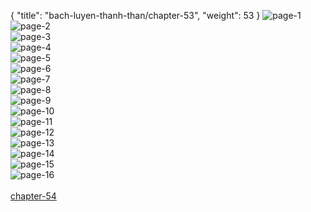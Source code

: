 { "title": "bach-luyen-thanh-than/chapter-53", "weight": 53 }
<img src="bach-luyen-thanh-than_0053_01-40d914288b4ed17ba36f18812529c125.webp" alt="page-1" origin="http://storage.fshare.vn/Test-vechai/1501570233-Bach-Luyen-Thanh-Than-Chapter-52-02.jpg"><br/>
<img src="bach-luyen-thanh-than_0053_02-780905e7b1e07a6f7445eac3d336cbe8.webp" alt="page-2" origin="http://storage.fshare.vn/Test-vechai/1501570233-Bach-Luyen-Thanh-Than-Chapter-52-03.jpg"><br/>
<img src="bach-luyen-thanh-than_0053_03-5fb4014cfe98e6b44925192a7d2ec81a.webp" alt="page-3" origin="http://storage.fshare.vn/Test-vechai/1501570233-Bach-Luyen-Thanh-Than-Chapter-52-04.jpg"><br/>
<img src="bach-luyen-thanh-than_0053_04-2747e541de01eb94d322c9828f1b9038.webp" alt="page-4" origin="http://storage.fshare.vn/Test-vechai/1501570233-Bach-Luyen-Thanh-Than-Chapter-52-05.jpg"><br/>
<img src="bach-luyen-thanh-than_0053_05-80bb7b5cd8637622a41650c038814a1a.webp" alt="page-5" origin="http://storage.fshare.vn/Test-vechai/1501570233-Bach-Luyen-Thanh-Than-Chapter-52-06.jpg"><br/>
<img src="bach-luyen-thanh-than_0053_06-3bedea0da1a9bbd3a9b9daa82aaa6d06.webp" alt="page-6" origin="http://storage.fshare.vn/Test-vechai/1501570233-Bach-Luyen-Thanh-Than-Chapter-52-07.jpg"><br/>
<img src="bach-luyen-thanh-than_0053_07-80900b7bae6edfdd30cd67e79e84bca3.webp" alt="page-7" origin="http://storage.fshare.vn/Test-vechai/1501570233-Bach-Luyen-Thanh-Than-Chapter-52-08.jpg"><br/>
<img src="bach-luyen-thanh-than_0053_08-4d4c88870196e522f20f4e50969bd9a1.webp" alt="page-8" origin="http://storage.fshare.vn/Test-vechai/1501570233-Bach-Luyen-Thanh-Than-Chapter-52-09.jpg"><br/>
<img src="bach-luyen-thanh-than_0053_09-67b91d9bd400f9b9f22395abfaac9780.webp" alt="page-9" origin="http://storage.fshare.vn/Test-vechai/1501570233-Bach-Luyen-Thanh-Than-Chapter-52-10.jpg"><br/>
<img src="bach-luyen-thanh-than_0053_10-e70c3df6d449db43f99556fb749f2467.webp" alt="page-10" origin="http://storage.fshare.vn/Test-vechai/1501570233-Bach-Luyen-Thanh-Than-Chapter-52-11.jpg"><br/>
<img src="bach-luyen-thanh-than_0053_11-962892a50a712c94e8b9bfa444999c53.webp" alt="page-11" origin="http://storage.fshare.vn/Test-vechai/1501570233-Bach-Luyen-Thanh-Than-Chapter-52-12.jpg"><br/>
<img src="bach-luyen-thanh-than_0053_12-4ba62f3753f91bebb8532d8f84c429a6.webp" alt="page-12" origin="http://storage.fshare.vn/Test-vechai/1501570233-Bach-Luyen-Thanh-Than-Chapter-52-13.jpg"><br/>
<img src="bach-luyen-thanh-than_0053_13-bce7bceb8e3e444c6ca78b99e500050c.webp" alt="page-13" origin="http://storage.fshare.vn/Test-vechai/1501570233-Bach-Luyen-Thanh-Than-Chapter-52-14.jpg"><br/>
<img src="bach-luyen-thanh-than_0053_14-ec24e348821797d2ed8fd33e1586d5e3.webp" alt="page-14" origin="http://storage.fshare.vn/Test-vechai/1501570233-Bach-Luyen-Thanh-Than-Chapter-52-15.jpg"><br/>
<img src="bach-luyen-thanh-than_0053_15-17a2eae6ac7d9a6bc926b7efbf753c2d.webp" alt="page-15" origin="http://storage.fshare.vn/Test-vechai/1501570233-Bach-Luyen-Thanh-Than-Chapter-52-16.jpg"><br/>
<img src="bach-luyen-thanh-than_0053_16-5d10780a14d6b54e60a394dfefbffe57.webp" alt="page-16" origin="http://storage.fshare.vn/Test-vechai/1501570233-Bach-Luyen-Thanh-Than-Chapter-52-17.jpg"><br/>
<br/><a class="nextchap" href="/bach-luyen-thanh-than/chapter-54">chapter-54</a>
